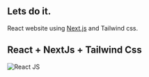 ## Lets do it.

React website using [Next.js](https://nextjs.org/) and Tailwind css.

## React + NextJs + Tailwind Css

![React JS](https://github.com/dipandedikh/react-portfolio/blob/main/Reactjs%20GIF-downsized_large.gif)
